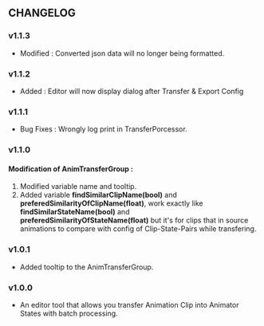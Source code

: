 ## CHANGELOG

### v1.1.3
- Modified : Converted json data will no longer being formatted.

### v1.1.2
- Added : Editor will now display dialog after Transfer & Export Config

### v1.1.1
- Bug Fixes : Wrongly log print in TransferPorcessor.

### v1.1.0
#### Modification of AnimTransferGroup :
1. Modified variable name and tooltip.
2. Added variable **findSimilarClipName(bool)** and **preferedSimilarityOfClipName(float)**, work exactly like **findSimilarStateName(bool)** and **preferedSimilarityOfStateName(float)** but it's for clips that in source animations to compare with config of Clip-State-Pairs while transfering.

### v1.0.1
- Added tooltip to the AnimTransferGroup.

### v1.0.0
- An editor tool that allows you transfer Animation Clip into Animator States with batch processing.